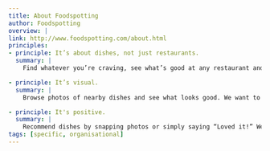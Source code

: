 ```yaml
---
title: About Foodspotting
author: Foodspotting
overview: |
link: http://www.foodspotting.com/about.html
principles:
- principle: It’s about dishes, not just restaurants.
  summary: |
    Find whatever you’re craving, see what’s good at any restaurant and learn what foodspotters, friends and experts love wherever you go.

- principle: It’s visual.
  summary: |
    Browse photos of nearby dishes and see what looks good. We want to make finding good food as easy as looking in a bakery window.

- principle: It's positive.
  summary: |
    Recommend dishes by snapping photos or simply saying “Loved it!” We don’t allow negative ratings because we’re all about foods people love.
tags: [specific, organisational]    
---
```

